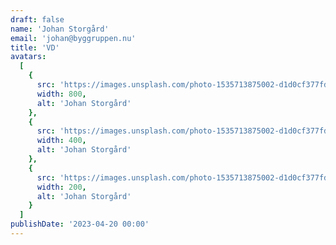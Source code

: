 ```yaml
---
draft: false
name: 'Johan Storgård'
email: 'johan@byggruppen.nu'
title: 'VD'
avatars:
  [
    {
      src: 'https://images.unsplash.com/photo-1535713875002-d1d0cf377fde?&fit=crop&w=800',
      width: 800,
      alt: 'Johan Storgård'
    },
    {
      src: 'https://images.unsplash.com/photo-1535713875002-d1d0cf377fde?&fit=crop&w=400',
      width: 400,
      alt: 'Johan Storgård'
    },
    {
      src: 'https://images.unsplash.com/photo-1535713875002-d1d0cf377fde?&fit=crop&w=200',
      width: 200,
      alt: 'Johan Storgård'
    }
  ]
publishDate: '2023-04-20 00:00'
---
```

